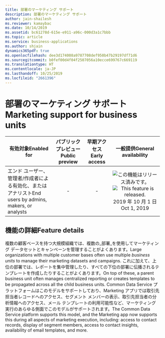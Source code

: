```yaml
---
title: 部署のマーケティング サポート
description: 部署のマーケティング サポート
author: jain-shailesh
ms.reviewer: kamaybac
ms.date: 10/14/2019
ms.assetid: bc61278d-615e-e911-a96c-000d3a1c7bbb
ms.topic: article
ms.service: business-applications
ms.author: shjain
dynamics365pdf: true
ms.openlocfilehash: dee3d174008a9787708def950b47b29197df71d6
ms.sourcegitcommit: b0fef00d4f04f2507056a10ecce699767c669119
ms.translationtype: HT
ms.contentlocale: ja-JP
ms.lasthandoff: 10/25/2019
ms.locfileid: "2661396"
---
```

# <a name="marketing-support-for-business-units"></a><span data-ttu-id="7caf7-103">部署のマーケティング サポート</span><span class="sxs-lookup"><span data-stu-id="7caf7-103">Marketing support for business units</span></span>


| <span data-ttu-id="7caf7-104">有効対象</span><span class="sxs-lookup"><span data-stu-id="7caf7-104">Enabled for</span></span>    |  <span data-ttu-id="7caf7-105">パブリック プレビュー</span><span class="sxs-lookup"><span data-stu-id="7caf7-105">Public preview</span></span> | <span data-ttu-id="7caf7-106">早期アクセス</span><span class="sxs-lookup"><span data-stu-id="7caf7-106">Early access</span></span> | <span data-ttu-id="7caf7-107">一般提供</span><span class="sxs-lookup"><span data-stu-id="7caf7-107">General availability</span></span> | 
| ---------- | :----------: |:----------: |:----------: |
|<span data-ttu-id="7caf7-108">エンド ユーザー、管理者/作成者による有効化、またはアナリスト</span><span class="sxs-lookup"><span data-stu-id="7caf7-108">End users by admins, makers, or analysts</span></span>|-|-| <span data-ttu-id="7caf7-109">![この機能はリリース済みです。](/dynamics365-release-plan/media/green-checkmark.png "この機能はリリース済みです。")</span><span class="sxs-lookup"><span data-stu-id="7caf7-109">![This feature is released.](/dynamics365-release-plan/media/green-checkmark.png "This feature is released.")</span></span> <span data-ttu-id="7caf7-110">2019 年 10 月 1 日</span><span class="sxs-lookup"><span data-stu-id="7caf7-110">Oct 1, 2019</span></span>|






## <a name="feature-details"></a><span data-ttu-id="7caf7-111">機能の詳細</span><span class="sxs-lookup"><span data-stu-id="7caf7-111">Feature details</span></span>
<!--feature detail start -->
<span data-ttu-id="7caf7-112">複数の顧客ベースを持つ大規模組織では、複数の_部署_を使用してマーケティング データセットとキャンペーンを管理することがよくあります。</span><span class="sxs-lookup"><span data-stu-id="7caf7-112">Large organizations with multiple customer bases often use multiple _business units_ to manage their marketing datasets and campaigns.</span></span> <span data-ttu-id="7caf7-113">これに加えて、上位の部署では、レポートを集中管理したり、すべての下位の部署に伝播されるテンプレートを作成したりすることがよくあります。</span><span class="sxs-lookup"><span data-stu-id="7caf7-113">On top of these, a parent business unit often manages centralized reporting or creates templates to be propagated across all the child business units.</span></span> <span data-ttu-id="7caf7-114">Common Data Service プラットフォームはこのモデルをサポートしており、Marketing アプリでは取引先担当者レコードへのアクセス、セグメント メンバーの表示、取引先担当者の分析情報へのアクセス、メール テンプレートの利用可能性など、マーケティング実行のあらゆる側面でこのモデルがサポートされます。</span><span class="sxs-lookup"><span data-stu-id="7caf7-114">The Common Data Service  platform supports this model, and the Marketing app now supports this during all aspects of marketing execution, including: access to contact records, display of segment members, access to contact insights, availability of email templates, and more.</span></span>
<!--feature detail end -->









